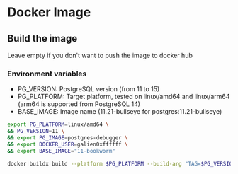 # Docker Image

## Build the image

Leave empty if you don't want to push the image to docker hub

### Environment variables


* PG_VERSION: PostgreSQL version (from 11 to 15)
* PG_PLATFORM: Target platform, tested on linux/amd64 and linux/arm64 (arm64 is supported from PostgreSQL 14)
* BASE_IMAGE: Image name (11.21-bullseye for postgres:11.21-bullseye)


```bash
export PG_PLATFORM=linux/amd64 \
&& PG_VERSION=11 \
&& export PG_IMAGE=postgres-debugger \
&& export DOCKER_USER=galien0xffffff \
&& export BASE_IMAGE="11-bookworm" 
```

```bash
docker buildx build --platform $PG_PLATFORM --build-arg "TAG=$PG_VERSION" --build-arg "BASE_IMAGE=$BASE_IMAGE" -t "$DOCKER_USER/$PG_IMAGE:$PG_VERSION" .
```
